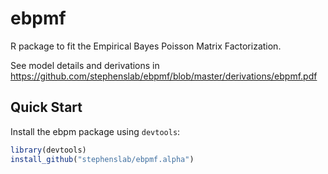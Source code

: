 # ebpmf
R package to fit the Empirical Bayes Poisson Matrix Factorization.

See model details and derivations in https://github.com/stephenslab/ebpmf/blob/master/derivations/ebpmf.pdf

## Quick Start

Install the ebpm package using `devtools`:

```R
library(devtools)
install_github("stephenslab/ebpmf.alpha")
```


